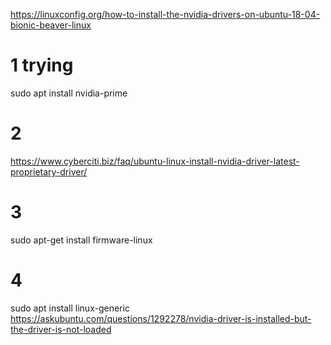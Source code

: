 https://linuxconfig.org/how-to-install-the-nvidia-drivers-on-ubuntu-18-04-bionic-beaver-linux

# 1  trying 
sudo apt install nvidia-prime

# 2 
https://www.cyberciti.biz/faq/ubuntu-linux-install-nvidia-driver-latest-proprietary-driver/


# 3 
sudo apt-get install firmware-linux

# 4
sudo apt install linux-generic
https://askubuntu.com/questions/1292278/nvidia-driver-is-installed-but-the-driver-is-not-loaded
